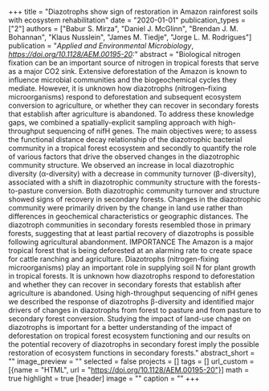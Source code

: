 +++
title = "Diazotrophs show sign of restoration in Amazon rainforest soils with ecosystem rehabilitation"
date = "2020-01-01"
publication_types = ["2"]
authors = ["Babur S. Mirza", "Daniel J. McGlinn", "Brendan J. M. Bohannan", "Klaus Nusslein", "James M. Tiedje", "Jorge L. M. Rodrigues"]
publication = "_Applied and Environmental Microbiology_, *https://doi.org/10.1128/AEM.00195-20:*"
abstract = "Biological nitrogen fixation can be an important source of nitrogen in tropical forests that serve as a major CO2 sink. Extensive deforestation of the Amazon is known to influence microbial communities and the biogeochemical cycles they mediate. However, it is unknown how diazotrophs (nitrogen–fixing microorganisms) respond to deforestation and subsequent ecosystem conversion to agriculture, or whether they can recover in secondary forests that establish after agriculture is abandoned. To address these knowledge gaps, we combined a spatially-explicit sampling approach with high-throughput sequencing of nifH genes. The main objectives were; to assess the functional distance decay relationship of the diazotrophic bacterial community in a tropical forest ecosystem and secondly to quantify the role of various factors that drive the observed changes in the diazotrophic community structure. We observed an increase in local diazotrophic diversity (α-diversity) with a decrease in community turnover (β-diversity), associated with a shift in diazotrophic community structure with the forests-to-pasture conversion. Both diazotrophic community turnover and structure showed signs of recovery in secondary forests. Changes in the diazotrophic community were primarily driven by the change in land use rather than differences in geochemical characteristics or geographic distances. The diazotroph communities in secondary forests resembled those in primary forests, suggesting that at least partial recovery of diazotrophs is possible following agricultural abandonment. IMPORTANCE The Amazon is a major tropical forest that is being deforested at an alarming rate to create space for cattle ranching and agriculture. Diazotrophs (nitrogen-fixing microorganisms) play an important role in supplying soil N for plant growth in tropical forests. It is unknown how diazotrophs respond to deforestation and whether they can recover in secondary forests that establish after agriculture is abandoned. Using high-throughput sequencing of nifH genes we described the response of diazotrophs β-diversity and identified major drivers of changes in diazotrophs from forest to pasture and from pasture to secondary forest conversion. Studying the impact of land-use change on diazotrophs is important for a better understanding of the impact of deforestation on tropical forest ecosystem functioning and our results on the potential recovery of diazotrophs in secondary forest imply the possible restoration of ecosystem functions in secondary forests."
abstract_short = ""
image_preview = ""
selected = false
projects = []
tags = []
url_custom = [{name = "HTML", url = "https://doi.org/10.1128/AEM.00195-20"}]
math = true
highlight = true
[header]
image = ""
caption = ""
+++
